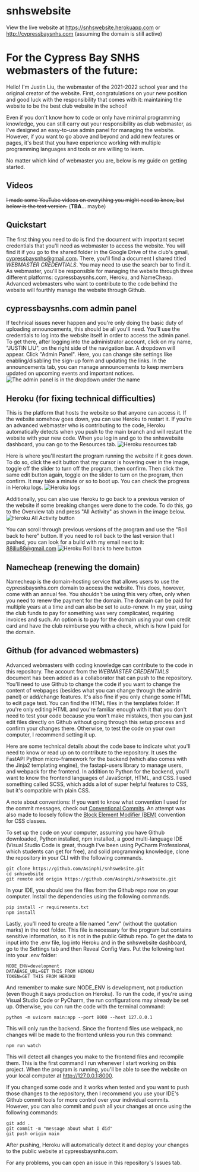 # snhswebsite


View the live website at https://snhswebsite.herokuapp.com or http://cypressbaysnhs.com (assuming the domain is still active)

# For the Cypress Bay SNHS webmasters of the future:

Hello! I'm Justin Liu, the webmaster of the 2021-2022 school year and the original creator of the website. First, congratulations on your new position and good luck with the responsibility that comes with it: maintaining the website to be the best club website in the school!

Even if you don't know how to code or only have minimal programming knowledge, you can still carry out your responsibility as club webmaster, as I've designed an easy-to-use admin panel for managing the website. However, if you want to go above and beyond and add new features or pages, it's best that you have experience working with multiple programming languages and tools or are willing to learn.

No matter which kind of webmaster you are, below is my guide on getting started.

## Videos

~~I made some YouTube videos on everything you might need to know, but below is the text version.~~ (**TBA**... maybe)

## Quickstart

The first thing you need to do is find the document with important secret credentials that you'll need as webmaster to access the website. You will find it if you go to the shared folder in the Google Drive of the club's gmail, cypressbaysnhs@gmail.com. There, you'll find a document I shared titled *WEBMASTER CREDENTIALS*. You may need to use the search bar to find it. As webmaster, you'll be responsible for managing the website through three different platforms: cypressbaysnhs.com, Heroku, and NameCheap. Advanced webmasters who want to contribute to the code behind the website will fourthly manage the website through Github.

## cypressbaysnhs.com admin panel

If technical issues never happen and you're only doing the basic duty of uploading announcements, this should be all you'll need. You'll use the credentials to log into the website itself in order to access the admin panel. To get there, after logging into the administrator account, click on my name, "JUSTIN LIU", on the right side of the navigation bar. A dropdown will appear. Click "Admin Panel". Here, you can change site settings like enabling/disabling the sign-up form and updating the links. In the announcements tab, you can manage announcements to keep members updated on upcoming events and important notices.
![The admin panel is in the dropdown under the name](/assets/readme/adminPanel.png)

## Heroku (for fixing technical difficulties)

This is the platform that hosts the website so that anyone can access it. If the website somehow goes down, you can use Heroku to restart it. If you're an advanced webmaster who is contributing to the code, Heroku automatically detects when you push to the main branch and will restart the website with your new code. When you log in and go to the snhswebsite dashboard, you can go to the Resources tab.
![Heroku resources tab](/assets/readme/HerokuResources.png)

Here is where you'll restart the program running the website if it goes down. To do so, click the edit button that my cursor is hovering over in the image, toggle off the slider to turn off the program, then confirm. Then click the same edit button again, toggle on the slider to turn on the program, then confirm. It may take a minute or so to boot up. You can check the progress in Heroku logs.
![Heroku logs](/assets/readme/HerokuLogs.png)

Additionally, you can also use Heroku to go back to a previous version of the website if some breaking changes were done to the code. To do this, go to the Overview tab and press "All Activity" as shown in the image below.
![Heroku All Activity button](/assets/readme/HerokuRollback1.png)

You can scroll through previous versions of the program and use the "Roll back to here" button. If you need to roll back to the last version that I pushed, you can look for a build with my email next to it: 88jliu88@gmail.com
![Heroku Roll back to here button](/assets/readme/HerokuRollback2.png)

## Namecheap (renewing the domain)

Namecheap is the domain-hosting service that allows users to use the cypressbaysnhs.com domain to access the website. This does, however, come with an annual fee. You shouldn't be using this very often, only when you need to renew the payment for the domain. The domain can be paid for multiple years at a time and can also be set to auto-renew. In my year, using the club funds to pay for something was very complicated, requiring invoices and such. An option is to pay for the domain using your own credit card and have the club reimburse you with a check, which is how I paid for the domain.

## Github (for advanced webmasters)

Advanced webmasters with coding knowledge can contribute to the code in this repository. The account from the *WEBMASTER CREDENTIALS* document has been added as a collaborator that can push to the repository. You'll need to use Github to change the code if you want to change the content of webpages (besides what you can change through the admin panel) or add/change features. It's also fine if you only change some HTML to edit page text. You can find the HTML files in the templates folder. If you're only editing HTML and you're familiar enough with it that you don't need to test your code because you won't make mistakes, then you can just edit files directly on Github without going through this setup process and confirm your changes there. Otherwise, to test the code on your own computer, I recommend setting it up.

Here are some technical details about the code base to indicate what you'll need to know or read up on to contribute to the repository. It uses the FastAPI Python micro-framework for the backend (which also comes with the Jinja2 templating engine), the fastapi-users library to manage users, and webpack for the frontend. In addition to Python for the backend, you'll want to know the frontend languages of JavaScript, HTML, and CSS. I used something called SCSS, which adds a lot of super helpful features to CSS, but it's compatible with plain CSS.

A note about conventions: If you want to know what convention I used for the commit messages, check out [Conventional Commits](https://www.conventionalcommits.org/). An attempt was also made to loosely follow the [Block Element Modifier (BEM)](http://getbem.com/) convention for CSS classes.

To set up the code on your computer, assuming you have Github downloaded, Python installed, npm installed, a good multi-language IDE (Visual Studio Code is great, though I've been using PyCharm Professional, which students can get for free), and solid programming knowledge, clone the repository in your CLI with the following commands.
```
git clone https://github.com/Asinphi/snhswebsite.git
cd snhswebsite
git remote add origin https://github.com/Asinphi/snhswebsite.git
```
In your IDE, you should see the files from the Github repo now on your computer. Install the dependencies using the following commands.
```
pip install -r requirements.txt
npm install
```
Lastly, you'll need to create a file named ".env" (without the quotation marks) in the root folder. This file is necessary for the program but contains sensitive information, so it is not in the public Github repo. To get the data to input into the .env file, log into Heroku and in the snhswebsite dashboard, go to the Settings tab and then Reveal Config Vars. Put the following text into your .env folder:
```dotenv
NODE_ENV=development
DATABASE_URL=GET THIS FROM HEROKU
TOKEN=GET THIS FROM HEROKU
```
And remember to make sure NODE_ENV is development, not production (even though it says production on Heroku). To run the code, if you're using Visual Studio Code or PyCharm, the run configurations may already be set up. Otherwise, you can run the code with the terminal command:
```
python -m uvicorn main:app --port 8000 --host 127.0.0.1
```
This will only run the backend. Since the frontend files use webpack, no changes will be made to the frontend unless you run this command:
```
npm run watch
```
This will detect all changes you make to the frontend files and recompile them. This is the first command I run whenever I start working on this project. When the program is running, you'll be able to see the website on your local computer at http://127.0.0.1:8000.

If you changed some code and it works when tested and you want to push those changes to the repository, then I recommend you use your IDE's Github commit tools for more control over your individual commits. However, you can also commit and push all your changes at once using the following commands:
```
git add .
git commit -m "message about what I did"
git push origin main
```
After pushing, Heroku will automatically detect it and deploy your changes to the public website at cypressbaysnhs.com.

For any problems, you can open an issue in this repository's Issues tab.
